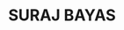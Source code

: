 <h1>
  SURAJ BAYAS
</h1>


<!---
SurajsinghBayas/SurajsinghBayas is a ✨ special ✨ repository because its `README.md` (this file) appears on your GitHub profile.
You can click the Preview link to take a look at your changes.
--->
